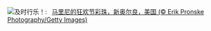 ![](https://www.bing.com/th?id=OHR.MarignyBeads_ZH-CN9346804869_UHD.jpg&w=1000)及时行乐！:&nbsp;&ensp;[马里尼的狂欢节彩珠，新奥尔良，美国 (© Erik Pronske Photography/Getty Images)](https://www.bing.com/th?id=OHR.MarignyBeads_ZH-CN9346804869_UHD.jpg)
<br><br/>
